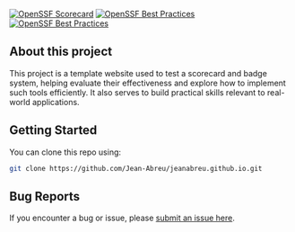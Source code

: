 
[![OpenSSF Scorecard](https://api.scorecard.dev/projects/github.com/Jean-Abreu/jeanabreu.github.io/badge)](https://scorecard.dev/viewer/?uri=github.com/Jean-Abreu/jeanabreu.github.io)
[![OpenSSF Best Practices](https://www.bestpractices.dev/projects/10284/badge)](https://www.bestpractices.dev/projects/10284)
[![OpenSSF Best Practices](https://www.bestpractices.dev/projects/10284/badge?refresh=1)](https://www.bestpractices.dev/projects/10284)


## About this project
This project is a template website used to test a scorecard and badge system, helping evaluate their effectiveness and explore how to implement such tools efficiently. It also serves to build practical skills relevant to real-world applications.

## Getting Started

You can clone this repo using:

```bash
git clone https://github.com/Jean-Abreu/jeanabreu.github.io.git
```

## Bug Reports

If you encounter a bug or issue, please [submit an issue here](https://github.com/Jean-Abreu/jeanabreu.github.io/issues).

